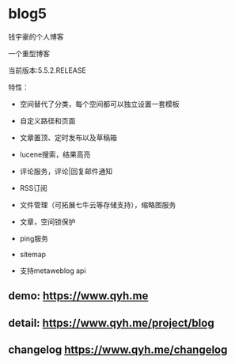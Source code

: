 # blog5
钱宇豪的个人博客

一个重型博客

当前版本:5.5.2.RELEASE

特性：

* 空间替代了分类，每个空间都可以独立设置一套模板

* 自定义路径和页面

* 文章置顶、定时发布以及草稿箱

* lucene搜索，结果高亮

* 评论服务，评论|回复邮件通知

* RSS订阅

* 文件管理（可拓展七牛云等存储支持），缩略图服务

* 文章，空间锁保护

* ping服务

* sitemap

* 支持metaweblog api

## demo: https://www.qyh.me


## detail: https://www.qyh.me/project/blog


## changelog https://www.qyh.me/changelog
